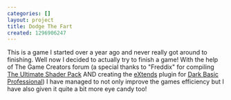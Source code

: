 ```yaml
---
categories: []
layout: project
title: Dodge The Fart
created: 1296906247
---
```

<p>This is a game I started over a year ago and never really got around to finishing. Well now I decided to actually try to finish a game! With the help of The Game Creators forum (a special thanks to "Freddix" for compiling <a href="http://forum.thegamecreators.com/?m=forum_view&amp;t=79849&amp;b=8">The Ultimate Shader Pack</a> AND creating the <a href="http://darkbasicpro.thegamecreators.com/?f=extends">eXtends</a> plugin for <a href="http://darkbasicpro.thegamecreators.com/">Dark Basic Professional</a>) I have managed to not only improve the games efficiency but I have also given it quite a bit more eye candy too!</p>
